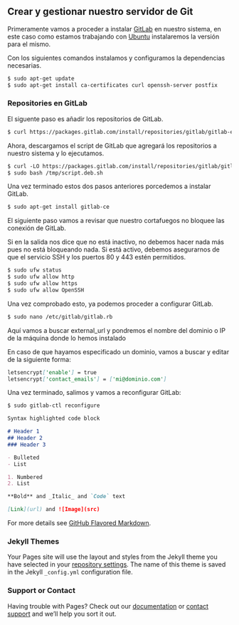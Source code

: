 ## Crear y gestionar nuestro servidor de Git

Primeramente vamos a proceder a instalar [GitLab](https://about.gitlab.com/install/#ubuntu) en nuestro sistema, en este caso como estamos trabajando con [Ubuntu](https://ubuntu.com/) instalaremos la versión para el mismo.

Con los siguientes comandos instalamos y configuramos la dependencias necesarias.

```markdown
$ sudo apt-get update
$ sudo apt-get install ca-certificates curl openssh-server postfix
```
### Repositories en GitLab

El siguente paso es añadir los repositorios de GitLab.
```markdown
$ curl https://packages.gitlab.com/install/repositories/gitlab/gitlab-ee/script.deb.sh | sudo bash
```

<!---------------------CAPTURA1----------------------------->

Ahora, descargamos el script de GitLab que agregará los repositorios a nuestro sistema y lo ejecutamos.
```markdown
$ curl -LO https://packages.gitlab.com/install/repositories/gitlab/gitlab-ce/script.deb.sh
$ sudo bash /tmp/script.deb.sh
```

<!---------------------CAPTURA2----------------------------->


Una vez terminado estos dos pasos anteriores porcedemos a instalar GitLab.
```markdown
$ sudo apt-get install gitlab-ce
```
<!---------------------CAPTURA3----------------------------->

El siguiente paso vamos a revisar que nuestro cortafuegos no bloquee las conexión de GitLab.

Si en la salida nos dice que no está inactivo, no debemos hacer nada más pues no está bloqueando nada. Si está activo, debemos asegurarnos de que el servicio SSH y los puertos 80 y 443 estén permitidos.
```markdown
$ sudo ufw status
$ sudo ufw allow http
$ sudo ufw allow https
$ sudo ufw allow OpenSSH
```
<!---------------------CAPTURA4----------------------------->

Una vez comprobado esto, ya podemos proceder a configurar GitLab. 
```markdown
$ sudo nano /etc/gitlab/gitlab.rb
```
Aquí vamos a buscar external_url y pondremos el nombre del dominio o IP de la máquina donde lo hemos instalado

<!---------------------CAPTURA5----------------------------->

En caso de que hayamos especificado un dominio, vamos a buscar y editar de la siguiente forma:
```markdown
letsencrypt['enable'] = true
letsencrypt['contact_emails'] = ['mi@dominio.com']
```

Una vez terminado, salimos y vamos a reconfigurar GitLab:
```markdown
$ sudo gitlab-ctl reconfigure
```












```markdown
Syntax highlighted code block

# Header 1
## Header 2
### Header 3

- Bulleted
- List

1. Numbered
2. List

**Bold** and _Italic_ and `Code` text

[Link](url) and ![Image](src)
```

For more details see [GitHub Flavored Markdown](https://guides.github.com/features/mastering-markdown/).

### Jekyll Themes

Your Pages site will use the layout and styles from the Jekyll theme you have selected in your [repository settings](https://github.com/juanantoniogisbert/Practica01.github.io/settings). The name of this theme is saved in the Jekyll `_config.yml` configuration file.

### Support or Contact

Having trouble with Pages? Check out our [documentation](https://help.github.com/categories/github-pages-basics/) or [contact support](https://github.com/contact) and we’ll help you sort it out.
